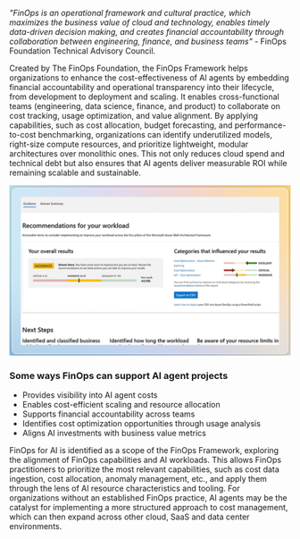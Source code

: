 *"FinOps is an operational framework and cultural practice, which maximizes the business value of cloud and technology, enables timely data-driven decision making, and creates financial accountability through collaboration between engineering, finance, and business teams"* - FinOps Foundation Technical Advisory Council.

Created by The FinOps Foundation, the FinOps Framework helps organizations to enhance the cost-effectiveness of AI agents by embedding financial accountability and operational transparency into their lifecycle, from development to deployment and scaling. It enables cross-functional teams (engineering, data science, finance, and product) to collaborate on cost tracking, usage optimization, and value alignment. By applying capabilities, such as cost allocation, budget forecasting, and performance-to-cost benchmarking, organizations can identify underutilized models, right-size compute resources, and prioritize lightweight, modular architectures over monolithic ones. This not only reduces cloud spend and technical debt but also ensures that AI agents deliver measurable ROI while remaining scalable and sustainable.

[![A screenshot of FinOps Framework workload recommendations.](../media/azure-finops.png)](../media/azure-finops-big.png#lightbox)

### Some ways FinOps can support AI agent projects

- Provides visibility into AI agent costs
- Enables cost-efficient scaling and resource allocation
- Supports financial accountability across teams
- Identifies cost optimization opportunities through usage analysis
- Aligns AI investments with business value metrics

FinOps for AI is identified as a scope of the FinOps Framework, exploring the alignment of FinOps capabilities and AI workloads. This allows FinOps practitioners to prioritize the most relevant capabilities, such as cost data ingestion, cost allocation, anomaly management, etc., and apply them through the lens of AI resource characteristics and tooling. For organizations without an established FinOps practice, AI agents may be the catalyst for implementing a more
structured approach to cost management, which can then expand across other cloud, SaaS and data center environments.
